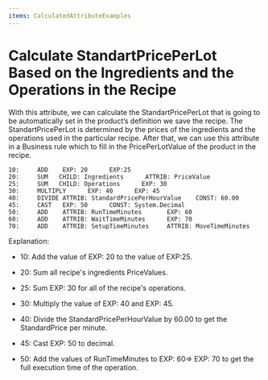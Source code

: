 ```yaml
---
items: CalculatedAttributeExamples
---
```


# Calculate StandartPricePerLot Based on the Ingredients and the Operations in the Recipe

With this attribute, we can calculate the  StandartPricePerLot that is going to be automatically set in the  product’s definition we save the recipe. The StandartPricePerLot is  determined by the prices of the ingredients and the operations used in  the particular recipe. After that, we can use this attribute in a  Business rule which to fill in the PricePerLotValue of the product in  the recipe.



```
10:     ADD    EXP: 20      EXP:25                 
20:     SUM   CHILD: Ingredients      ATTRIB: PriceValue     
25:     SUM   CHILD: Operations      EXP: 30         
30:     MULTIPLY      EXP: 40      EXP: 45        
40:     DIVIDE ATTRIB: StandardPricePerHourValue    CONST: 60.00   
45:     CAST   EXP: 50      CONST: System.Decimal
50:     ADD    ATTRIB: RunTimeMinutes       EXP: 60 
60:     ADD    ATTRIB: WaitTimeMinutes      EXP: 70        
70:     ADD    ATTRIB: SetupTimeMinutes     ATTRIB: MoveTimeMinutes
```




Explanation:

- 10: Add the value of EXP: 20 to the value of EXP:25.
- 20: Sum all recipe's ingredients PriceValues.

- 25: Sum EXP: 30 for all of the recipe's operations.

- 30: Multiply the value of EXP: 40 and EXP: 45.

- 40: Divide the StandardPricePerHourValue by 60.00 to get the StandardPrice per minute.

- 45: Cast EXP: 50 to decimal.

- 50: Add the values of RunTimeMinutes to EXP: 60=> EXP: 70 to get the full execution time of the operation.

